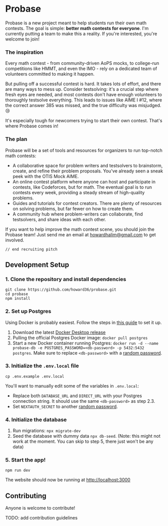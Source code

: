 # Probase

Probase is a new project meant to help students run their own math contests. The goal is simple: **better math contests for everyone**. I'm currently putting a team to make this a reality. If you're interested, you're welcome to join!

### The inspiration

Every math contest - from community-driven AoPS mocks, to college-run competitions like HMMT, and even the IMO - rely on a dedicated team of volunteers committed to making it happen.

But pulling off a successful contest is hard. It takes lots of effort, and there are many ways to mess up. Consider testsolving: it's a crucial step where fresh eyes are needed, and most contests don't have enough volunteers to thoroughly testsolve everything. This leads to issues like AIME I #12, where the correct answer 385 was missed, and the true difficulty was misjudged. 😢

It's especially tough for newcomers trying to start their own contest. That's where Probase comes in!

### The plan

Probase will be a set of tools and resources for organizers to run top-notch math contests:

- A collaborative space for problem writers and testsolvers to brainstorm, create, and refine their problem proposals. You've already seen a sneak peek with the OTIS Mock AIME.
- An online contest platform where anyone can host and participate in contests, like Codeforces, but for math. The eventual goal is to run contests every week, providing a steady stream of high-quality problems.
- Guides and tutorials for contest creators. There are plenty of resources on solving problems, but far fewer on how to create them.
- A community hub where problem-writers can collaborate, find testsolvers, and share ideas with each other.

If you want to help improve the math contest scene, you should join the Probase team! Just send me an email at howardhalim@gmail.com to get involved.

`// end recruiting pitch`

## Development Setup

### 1. Clone the repository and install dependencies

```
git clone https://github.com/howard36/probase.git
cd probase
npm install
```

### 2. Set up Postgres

Using Docker is probably easiest. Follow the steps in [this guide](https://www.docker.com/blog/how-to-use-the-postgres-docker-official-image/) to set it up.

1. Download the latest [Docker Desktop release](https://www.docker.com/products/docker-desktop/)
2. Pulling the official Postgres Docker image: `docker pull postgres`
3. Start a new Docker container running Postgres: `docker run -d --name probase-db -e POSTGRES_PASSWORD=<db-password> -p 5432:5432 postgres`. Make sure to replace `<db-password>` with a [random password](https://www.random.org/passwords/?num=1&len=22&format=html&rnd=new).

### 3. Initialize the `.env.local` file

```
cp .env.example .env.local
```

You'll want to manually edit some of the variables in `.env.local`:

- Replace both `DATABASE_URL` and `DIRECT_URL` with your Postgres connection string. It should use the same `<db-password>` as step 2.3.
- Set `NEXTAUTH_SECRET` to another [random password](https://www.random.org/passwords/?num=1&len=22&format=html&rnd=new).

### 4. Initialize the database

1. Run migrations: `npx migrate-dev`
2. Seed the database with dummy data `npx db-seed`. (Note: this might not work at the moment. You can skip to step 5, there just won't be any data)

### 5. Start the app!

```
npm run dev
```

The website should now be running at <http://localhost:3000>

## Contributing

Anyone is welcome to contribute!

TODO: add contribution guidelines
